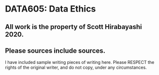 # DATA605: Data Ethics
## All work is the property of Scott Hirabayashi 2020.
## Please sources include sources.

I have included sample writing pieces of writing here.
Please RESPECT the rights of the original writer, and do not copy, under any circumstances.

